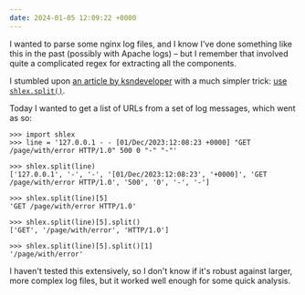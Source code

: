```yaml
---
date: 2024-01-05 12:09:22 +0000
---
```

I wanted to parse some nginx log files, and I know I've done something like this in the past (possibly with Apache logs) – but I remember that involved quite a complicated regex for extracting all the components.

I stumbled upon [an article by ksndeveloper][ksndeveloper] with a much simpler trick: [use `shlex.split()`][shlex.split].

Today I wanted to get a list of URLs from a set of log messages, which went as so:

```pycon
>>> import shlex
>>> line = '127.0.0.1 - - [01/Dec/2023:12:08:23 +0000] "GET /page/with/error HTTP/1.0" 500 0 "-" "-"'

>>> shlex.split(line)
['127.0.0.1', '-', '-', '[01/Dec/2023:12:08:23', '+0000]', 'GET /page/with/error HTTP/1.0', '500', '0', '-', '-']

>>> shlex.split(line)[5]
'GET /page/with/error HTTP/1.0'

>>> shlex.split(line)[5].split()
['GET', '/page/with/error', 'HTTP/1.0']

>>> shlex.split(line)[5].split()[1]
'/page/with/error'
```

I haven't tested this extensively, so I don't know if it's robust against larger, more complex log files, but it worked well enough for some quick analysis.

[ksndeveloper]: https://dev.to/ksndeveloper/parsing-nginx-logs-using-python-1m6k
[shlex.split]: https://docs.python.org/3/library/shlex.html#shlex.split
